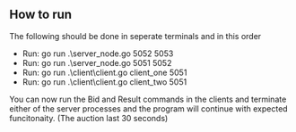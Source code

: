 ## How to run

The following should be done in seperate terminals and in this order
  - Run: go run .\server_node.go 5052 5053
  - Run: go run .\server_node.go 5051 5052
  - Run: go run .\client\client.go client_one 5051
  - Run: go run .\client\client.go client_two 5051

You can now run the Bid and Result commands in the clients and terminate either of the server processes and the program
will continue with expected funcitonaity. (The auction last 30 seconds)
